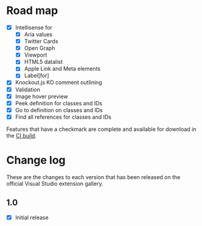 # Road map

- [x] Intellisense for
  - [x] Aria values
  - [x] Twitter Cards
  - [x] Open Graph
  - [x] Viewport
  - [x] HTML5 datalist
  - [x] Apple Link and Meta elements
  - [x] Label[for]
- [x] Knockout.js KO comment outlining
- [x] Validation
- [x] Image hover preview
- [x] Peek definition for classes and IDs
- [x] Go to definition on classes and IDs
- [x] Find all references for classes and IDs

Features that have a checkmark are complete and available for
download in the
[CI build](http://vsixgallery.com/extension/3cef2919-d8c7-4e9f-a809-5a0ba9c61fac/).

# Change log

These are the changes to each version that has been released
on the official Visual Studio extension gallery.

## 1.0

- [x] Initial release